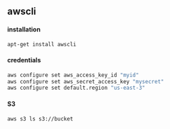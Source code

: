 ## awscli

#### installation

```bash
apt-get install awscli
```

#### credentials

```bash
aws configure set aws_access_key_id "myid"
aws configure set aws_secret_access_key "mysecret"
aws configure set default.region "us-east-3"
```

#### S3

```bash
aws s3 ls s3://bucket
```
